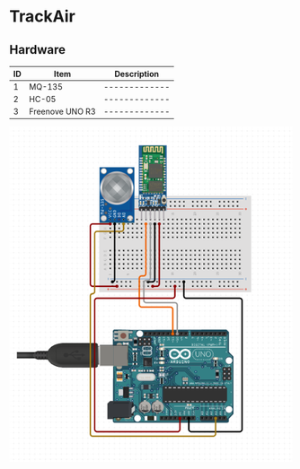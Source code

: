 # TrackAir

## Hardware

| ID  | Item | Description |
| ------------- | ------------- | ------------- |
| 1  | MQ-135  | ------------- |
| 2  | HC-05  | ------------- |
| 3  | Freenove UNO R3  | ------------- |

![Image](/Utils/mockup.PNG)
